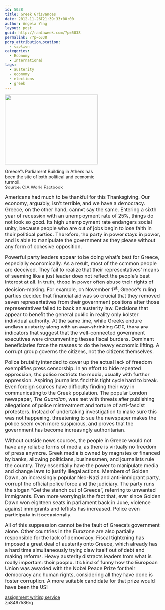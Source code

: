 ```yaml
---
id: 5038
title: Greek Grievances
date: 2012-11-26T21:39:33+00:00
author: Angela Yang
layout: post
guid: http://rantaweek.com/?p=5038
permalink: /?p=5038
pdrp_attributionLocation:
  - caption
categories:
  - Economy
  - International
tags:
  - austerity
  - economy
  - elections
  - greek
---
```

</p> 

<div id="attachment_5042" style="width: 310px" class="wp-caption alignleft">
  <a href="http://rantaweek.com/wp-content/uploads/2012/11/Greece.jpg"><img class="size-medium wp-image-5042" src="http://rantaweek.com/wp-content/uploads/2012/11/Greece-300x225.jpg" alt="" width="300" height="225" srcset="http://rantaweek.com/wp-content/uploads/2012/11/Greece-300x225.jpg 300w, http://rantaweek.com/wp-content/uploads/2012/11/Greece.jpg 640w" sizes="(max-width: 300px) 100vw, 300px" /></a>
  
  <p class="wp-caption-text">
    Greece&#8221;s Parliament Building in Athens has been the site of both political and economic turmoil.<br />Source: CIA World Factbook
  </p>
</div>

<span><span style="font-size: medium">Americans had much to be thankful for this Thanksgiving. Our economy, arguably, isn’t terrible, and we have a democracy. Greece, on the other hand, cannot say the same. Entering a sixth year of recession with an unemployment rate of 25%, things do not look so good. Its high unemployment rate endangers social unity, because people who are out of jobs begin to lose faith in their political parties. Therefore, the party in power stays in power, and is able to manipulate the government as they please without any form of cohesive opposition. </span></span>

<span><span style="font-size: medium"> Powerful party leaders appear to be doing what’s best for Greece, especially economically. As a result, most of the common people are deceived. They fail to realize that their representatives’ means of seeming like a just leader does not reflect the people’s best interest at all. In truth, those in power often abuse their rights of decision-making. For example, on November 1</span></span><sup><span><span style="font-size: medium">st</span></span></sup><span><span style="font-size: medium">, Greece&#8221;s ruling parties decided that financial aid was so crucial that they removed seven representatives from their government positions after those representatives failed to back an austerity law. Decisions that appear to benefit the general public in reality only bolster individual authority. At the same time, while Greeks endure endless austerity along with an ever-shrinking GDP, there are indicators that suggest that the well-connected government executives were circumventing theses fiscal burdens. Dominant beneficiaries force the masses to do the heavy economic lifting. A corrupt group governs the citizens, not the citizens themselves. </span></span>

<span><span style="font-size: medium"> Police brutality intended to cover up the actual lack of freedom exemplifies press censorship. In an effort to hide repeated oppression, the police restricts the media, usually with further oppression. Aspiring journalists find this tight cycle hard to break. Even foreign sources have difficulty finding their way in communicating to the Greek population. The popular London newspaper, </span></span><span><span style="font-size: medium"><em>The Guardian</em></span></span><span><span style="font-size: medium">, was met with threats after publishing allegations of police mistreatment and torture of anti-fascist protesters. Instead of undertaking investigation to make sure this was not happening, threatening to sue the newspaper makes the police seem even more suspicious, and proves that the government has become increasingly authoritarian. </span></span>

<span><span style="font-size: medium"> Without outside news sources, the people in Greece would not have any reliable forms of media, as there is virtually no freedom of press anymore.</span></span> <span><span style="font-size: medium">Greek media is owned by magnates or financed by banks, allowing politicians, businessmen, and journalists rule the country. They essentially have the power to manipulate media and change laws to justify illegal actions. Members of Golden Dawn, an increasingly popular Neo-Nazi and anti-immigrant party, corrupt the official police force and the judiciary. The party runs the slogan “Get the stench out of Greece”, referring to unwanted immigrants. Even more worrying is the fact that, ever since Golden Dawn won eighteen seats in parliament back in June, violence against immigrants and leftists has increased. Police even participate in it occasionally.</span></span>

<span><span style="font-size: medium"> All of this suppression cannot be the fault of Greece’s government alone. Other countries in the Eurozone are also partially responsible for the lack of democracy. Fiscal tightening has imposed a great deal of austerity onto Greece, which already has a hard time simultaneously trying claw itself out of debt and making reforms. Heavy austerity distracts leaders from what is really important: their people. It’s kind of funny how the European Union was awarded with the Nobel Peace Prize for their democracy and human rights, considering all they have done is foster corruption. A more suitable candidate for that prize would have been the US!</span></span>

<div>
  <a href='http://writemyassignmentt.com/' title='assignment writing service'>assignment writing service</a>
</div>

<div>
  zp8497586rq
</div>